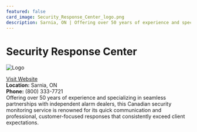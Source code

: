 ```yaml
---
featured: false
card_image: Security_Response_Center_logo.png
description: Sarnia, ON | Offering over 50 years of experience and specializing in seamless partnerships with independent alarm dealers, this Canadian security monitoring service is renowned for its quick communication and professional, customer-focused responses that consistently exceed client expectations.
---
```


# Security Response Center
<img src="Security_Response_Center_logo.png" alt="Logo" style="max-width: 200px; height: auto;">

<a href="http://securityresponse.ca">Visit Website</a>  
**Location:** Sarnia, ON  
**Phone:** (800) 333-7721 <br>
Offering over 50 years of experience and specializing in seamless partnerships with independent alarm dealers, this Canadian security monitoring service is renowned for its quick communication and professional, customer-focused responses that consistently exceed client expectations.
